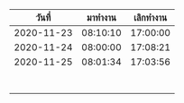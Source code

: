 | วันที่        | มาทำงาน   | เลิกทำงาน  |
| ---------- | -------- | -------- |
| 2020-11-23 | 08:10:10 | 17:00:00 |
| 2020-11-24 | 08:00:00 | 17:08:21 |
| 2020-11-25 | 08:01:34 | 17:03:56 |
|            |          |          |
|            |          |          |
|            |          |          |
|            |          |          |
|            |          |          |
|            |          |          |
|            |          |          |


